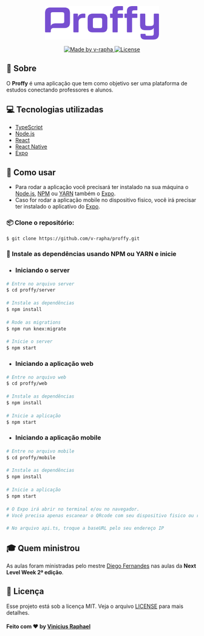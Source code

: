 <p align="center">
  <img src="https://github.com/v-rapha/proffy/blob/master/.github/logo.svg" alt="Proffy" width="300" />
</p>

<p align="center">
  <a href="https://www.linkedin.com/in/vinicius-raphael/">
    <img alt="Made by v-rapha" src="https://img.shields.io/badge/-Vinicius%20Raphael-6d3cde?style=flat&logo=Linkedin&logoColor=white" />
  </a>
    
  <a href="https://github.com/v-rapha/proffy/blob/master/LICENCE">
    <img alt="License" src="https://img.shields.io/badge/license-MIT-6d3cde" />
  </a>
</p>

## :book: Sobre
O <strong>Proffy</strong> é uma aplicação que tem como objetivo ser uma plataforma de estudos conectando professores e alunos.

## :computer: Tecnologias utilizadas
- [TypeScript](https://www.typescriptlang.org)
- [Node.js](https://nodejs.org/en/)
- [React](https://reactjs.org)
- [React Native](https://reactnative.dev)
- [Expo](https://expo.io)

## :rocket: Como usar
- Para rodar a aplicação você precisará ter instalado na sua máquina o [Node.js](https://nodejs.org/en/), [NPM](https://www.npmjs.com/) ou [YARN](https://classic.yarnpkg.com/en/docs/install/) também o [Expo](https://expo.io/learn).
- Caso for rodar a aplicação mobile no dispositivo fisico, você irá precisar ter instalado o aplicativo do [Expo](https://play.google.com/store/apps/details?id=host.exp.exponent&hl=pt).

### :package: Clone o repositório:
```bash
$ git clone https://github.com/v-rapha/proffy.git
```

### :construction_worker: Instale as dependências usando NPM ou YARN e inicie
- ### Iniciando o server
```bash
# Entre no arquivo server
$ cd proffy/server

# Instale as dependências
$ npm install

# Rode as migrations
$ npm run knex:migrate

# Inicie o server
$ npm start
```

- ### Iniciando a aplicação web
```bash
# Entre no arquivo web
$ cd proffy/web

# Instale as dependências
$ npm install

# Inicie a aplicação
$ npm start
```

- ### Iniciando a aplicação mobile
```bash
# Entre no arquivo mobile
$ cd proffy/mobile

# Instale as dependências
$ npm install

# Inicie a aplicação
$ npm start

# O Expo irá abrir no terminal e/ou no navegador.
# Você precisa apenas escanear o QRcode com seu dispositivo fisico ou rodar a aplicação no seu emulador

# No arquivo api.ts, troque a baseURL pelo seu endereço IP
```
## :mortar_board: Quem ministrou
As aulas foram ministradas pelo mestre [Diego Fernandes](https://github.com/diego3g) nas aulas da <strong>Next Level Week 2ª edição</strong>.

## :page_facing_up: Licença
Esse projeto está sob a licença MIT. Veja o arquivo [LICENSE](https://github.com/v-rapha/proffy/blob/master/LICENCE) para mais detalhes.

#### Feito com :heart: by [Vinicius Raphael](https://www.linkedin.com/in/vinicius-raphael/)
